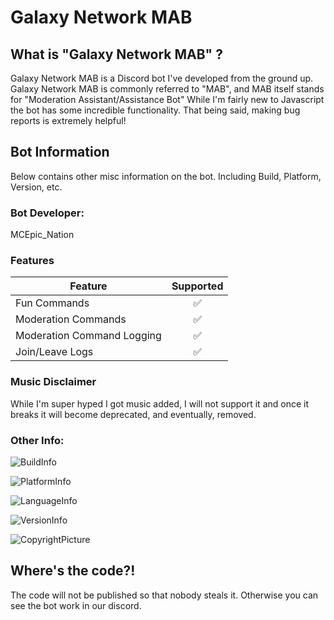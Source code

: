 # Galaxy Network MAB

## What is "Galaxy Network MAB" ?

   Galaxy Network MAB is a Discord bot I've developed from the ground up.
   Galaxy Network MAB is commonly referred to "MAB", and MAB itself stands for
   "Moderation Assistant/Assistance Bot"
   While I'm fairly new to Javascript the bot has some incredible functionality.
   That being said, making bug reports is extremely helpful!
    
## Bot Information

 Below contains other misc information on the bot.
 Including Build, Platform, Version, etc.
### Bot Developer: 
 
 MCEpic_Nation

### Features 
| Feature | Supported |
| --- | :---: |
| Fun Commands | :white_check_mark: |
| Moderation Commands | :white_check_mark: |
| Moderation Command Logging | :white_check_mark:|
| Join/Leave Logs | :white_check_mark:|
### Music Disclaimer
While I'm super hyped I got music added, I will not support it and once it breaks it will become deprecated, and eventually, removed.

### Other Info:

 ![BuildInfo](https://img.shields.io/badge/Build-Passing-success.svg?style=for-the-badge)

 
 ![PlatformInfo](https://img.shields.io/badge/Platform-Windows%2064x-blue.svg?style=for-the-badge)

 
 ![LanguageInfo](https://img.shields.io/badge/Language-JavaScript-blueviolet.svg?style=for-the-badge)
 
 
 ![VersionInfo](https://img.shields.io/badge/Version-2.0-orange.svg?style=for-the-badge)

 
 ![CopyrightPicture](https://static.copyrighted.com/badges/125x25/03_2_2x.png)
 
## Where's the code?!
The code will not be published so that nobody steals it. Otherwise you can see the bot work in our discord.


